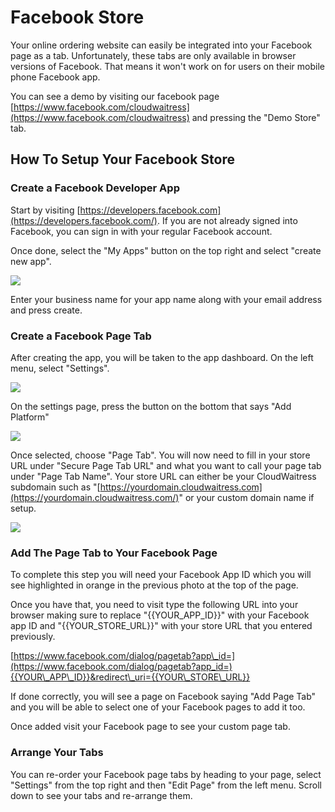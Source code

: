 # Facebook Store

Your online ordering website can easily be integrated into your Facebook page as a tab. Unfortunately, these tabs are only available in browser versions of Facebook. That means it won't work on for users on their mobile phone Facebook app.

You can see a demo by visiting our facebook page [https://www.facebook.com/cloudwaitress](https://www.facebook.com/cloudwaitress) and pressing the "Demo Store" tab.

## **How To Setup Your Facebook Store**

### **Create a Facebook Developer App**

Start by visiting [https://developers.facebook.com](https://developers.facebook.com/). If you are not already signed into Facebook, you can sign in with your regular Facebook account.

Once done, select the "My Apps" button on the top right and select "create new app".

![](https://downloads.intercomcdn.com/i/o/61656207/76a91eec13f2ecae720be07e/facebook-store-1.png)

Enter your business name for your app name along with your email address and press create.

### **Create a Facebook Page Tab**

After creating the app, you will be taken to the app dashboard. On the left menu, select "Settings".

![](https://downloads.intercomcdn.com/i/o/61656273/f0dc652bdea2e40768b1742c/facebook-store-2.png)

On the settings page, press the button on the bottom that says "Add Platform"

![](https://downloads.intercomcdn.com/i/o/61656314/f66af1598000ac8abb322e84/facebook-store-3.png)

Once selected, choose "Page Tab". You will now need to fill in your store URL under "Secure Page Tab URL" and what you want to call your page tab under "Page Tab Name". Your store URL can either be your CloudWaitress subdomain such as "[https://yourdomain.cloudwaitress.com](https://yourdomain.cloudwaitress.com/)" or your custom domain name if setup.

![](https://downloads.intercomcdn.com/i/o/61656351/d40dc887113f3c78bcb27afc/facebook-store-4.png)

### **Add The Page Tab to Your Facebook Page**

To complete this step you will need your Facebook App ID which you will see highlighted in orange in the previous photo at the top of the page.

Once you have that, you need to visit type the following URL into your browser making sure to replace "{{YOUR\_APP\_ID}}" with your Facebook app ID and "{{YOUR\_STORE\_URL}}" with your store URL that you entered previously.

[https://www.facebook.com/dialog/pagetab?app\_id=](https://www.facebook.com/dialog/pagetab?app_id=){{YOUR\_APP\_ID}}&redirect\_uri={{YOUR\_STORE\_URL}}

If done correctly, you will see a page on Facebook saying "Add Page Tab" and you will be able to select one of your Facebook pages to add it too.

Once added visit your Facebook page to see your custom page tab.

### **Arrange Your Tabs**

You can re-order your Facebook page tabs by heading to your page, select "Settings" from the top right and then "Edit Page" from the left menu. Scroll down to see your tabs and re-arrange them.

